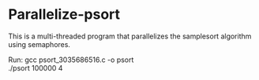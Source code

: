 # Parallelize-psort
This is a multi-threaded program that parallelizes the samplesort algorithm using semaphores.      

Run:
<In Linux environment>
gcc psort_3035686516.c -o psort       
./psort 100000 4 
